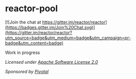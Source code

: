 # reactor-pool

[![Join the chat at https://gitter.im/reactor/reactor](https://badges.gitter.im/Join%20Chat.svg)](https://gitter.im/reactor/reactor?utm_source=badge&utm_medium=badge&utm_campaign=pr-badge&utm_content=badge)

Work in progress

_Licensed under [Apache Software License 2.0](www.apache.org/licenses/LICENSE-2.0)_

_Sponsored by [Pivotal](https://pivotal.io)_
